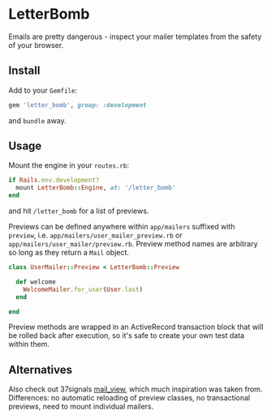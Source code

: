 LetterBomb
==========

Emails are pretty dangerous - inspect your mailer templates from the safety of your browser.

Install
-------

Add to your `Gemfile`:

```ruby
gem 'letter_bomb', group: :development
```

and `bundle` away.

Usage
-----

Mount the engine in your `routes.rb`:

```ruby
if Rails.env.development?
  mount LetterBomb::Engine, at: '/letter_bomb'
end
```

and hit `/letter_bomb` for a list of previews.

Previews can be defined anywhere within `app/mailers` suffixed with `preview`, i.e. `app/mailers/user_mailer_preview.rb` or `app/mailers/user_mailer/preview.rb`.
Preview method names are arbitrary so long as they return a `Mail` object.

```ruby
class UserMailer::Preview < LetterBomb::Preview

  def welcome
    WelcomeMailer.for_user(User.last)
  end

end
```

Preview methods are wrapped in an ActiveRecord transaction block that will be
rolled back after execution, so it's safe to create your own test data within
them.

Alternatives
------------

Also check out 37signals [mail_view](https://github.com/37signals/mail_view), which much inspiration was taken from.
Differences: no automatic reloading of preview classes, no transactional previews, need to mount individual mailers.
